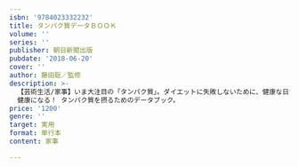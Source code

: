```yaml
---
isbn: '9784023332232'
title: タンパク質データＢＯＯＫ
volume: ''
series: ''
publisher: 朝日新聞出版
pubdate: '2018-06-20'
cover: ''
author: 藤田聡／監修
description: >-
  【芸術生活/家事】いま大注目の「タンパク質」。ダイエットに失敗しないために、健康な日常生活を送るために、タンパク質を意識して摂ることが肝心。本書はタンパク質を植物性と動物性に分けデータ表示、一日の理想的な献立例も紹介。筋肉をつけてやせる！
  健康になる！ タンパク質を摂るためのデータブック。
price: '1200'
genre: ''
target: 実用
format: 単行本
content: 家事

---
```

